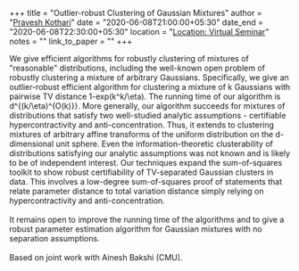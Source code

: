+++
title = "Outlier-robust Clustering of Gaussian Mixtures"
author = "<a href="https://www.cs.princeton.edu/~kothari/" target="_blank">Pravesh Kothari</a>"
date = "2020-06-08T21:00:00+05:30"
date_end = "2020-06-08T22:30:00+05:30"
location = "<a href="#">Location: Virtual Seminar</a>"
notes = ""
link_to_paper = ""
+++

We give efficient algorithms for robustly clustering of mixtures of "reasonable" distributions, including the well-known open problem of robustly clustering a mixture of arbitrary Gaussians. Specifically, we give an outlier-robust efficient algorithm for clustering a mixture of k Gaussians with pairwise TV distance 1-exp(k^k/\eta). The running time of our algorithm is d^{(k/\eta)^{O(k)}}. More generally, our algorithm succeeds for mixtures of distributions that satisfy two well-studied analytic assumptions - certifiable hypercontractivity and anti-concentration. Thus, it extends to clustering mixtures of arbitrary affine transforms of the uniform distribution on the d-dimensional unit sphere. Even the information-theoretic clusterability of distributions satisfying our analytic assumptions was not known and is likely to be of independent interest. Our techniques expand the sum-of-squares toolkit to show robust certifiability of TV-separated Gaussian clusters in data. This involves a low-degree sum-of-squares proof of statements that relate parameter distance to total variation distance simply relying on hypercontractivity and anti-concentration.
<br><br> 
It remains open to improve the running time of the algorithms and to give a robust parameter estimation algorithm for Gaussian mixtures with no separation assumptions. 
<br><br>
Based on joint work with Ainesh Bakshi (CMU).  